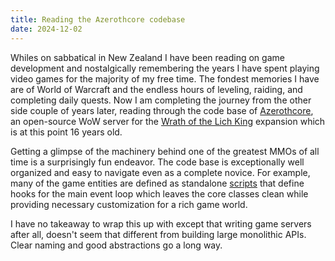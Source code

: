 ```yaml
---
title: Reading the Azerothcore codebase
date: 2024-12-02
---
```


Whiles on sabbatical in New Zealand I have been reading on game development and nostalgically remembering the years I have spent playing video games for the majority of my free time. The fondest memories I have are of World of Warcraft and the endless hours of leveling, raiding, and completing daily quests. Now I am completing the journey from the other side couple of years later, reading through the code base of [Azerothcore](https://github.com/azerothcore/azerothcore-wotlk), an open-source WoW server for the [Wrath of the Lich King](https://en.wikipedia.org/wiki/World_of_Warcraft:_Wrath_of_the_Lich_King)  expansion which is at this point 16 years old.

Getting a glimpse of the machinery behind one of the greatest MMOs of all time is a surprisingly fun endeavor. The code base is exceptionally well organized and easy to navigate even as a complete novice. For example, many of the game entities are defined as standalone [scripts](https://github.com/azerothcore/azerothcore-wotlk/tree/master/src/server/scripts) that define hooks for the main event loop which leaves the core classes clean while providing necessary customization for a rich game world.

I have no takeaway to wrap this up with except that writing game servers after all, doesn't seem that different from building large monolithic APIs. Clear naming and good abstractions go a long way.